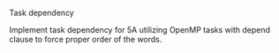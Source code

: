 Task dependency

Implement task dependency for 5A utilizing OpenMP tasks with depend clause to force proper order of the words.
